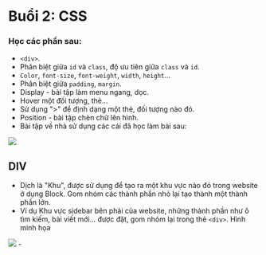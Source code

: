 # Buổi 2: CSS

### Học các phần sau:
- `<div>`.
- Phân biệt giữa `id` và `class`, độ ưu tiên giữa `class` và  `id`.
- `Color`, `font-size`, `font-weight`, `width`, `height`...
- Phân biệt giữa `padding`, `margin`.
- Display - bài tập làm menu ngang, dọc.
- Hover một đối tượng, thẻ...
- Sử dụng ">" để định dạng một thẻ, đối tượng nào đó.
- Position - bài tập chèn chữ lên hình.
- Bài tập về nhà sử dụng các cái đã học làm bài sau: 
<img src="http://bashooka.com/wp-content/uploads/2015/08/card-ui-designs-15.jpg">

## DIV
- Dịch là "Khu", được sử dụng để tạo ra một khu vực nào đó trong website ở dụng Block. Gom nhóm các thành phần nhỏ lại tạo thành  một thành phần lớn.
- Ví dụ Khu vực sidebar bên phải của website, những thành phần như ô tìm kiếm, bài viết mới... được đặt, gom nhóm lại trong thẻ `<div>`.
Hình minh họa
<img src="https://thachpham.com/wp-content/uploads/2015/04/html-div-sample.png">
- 
